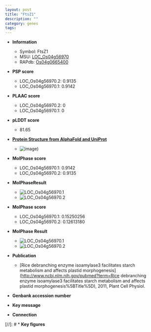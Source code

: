 ```yaml
---
layout: post
title: "FtsZ1"
description: ""
category: genes
tags: 
---
```


* **Information**  
    + Symbol: FtsZ1  
    + MSU: [LOC_Os04g56970](http://rice.plantbiology.msu.edu/cgi-bin/ORF_infopage.cgi?orf=LOC_Os04g56970)  
    + RAPdb: [Os04g0665400](http://rapdb.dna.affrc.go.jp/viewer/gbrowse_details/irgsp1?name=Os04g0665400)  

* **PSP score**  
    + LOC_Os04g56970.2: 0.9135 
    + LOC_Os04g56970.1: 0.9142 

* **PLAAC score**  
    + LOC_Os04g56970.2: 0 
    + LOC_Os04g56970.1: 0 

* **pLDDT score**
    + 81.65

* **[Protein Structure from AlphaFold and UniProt](https://www.uniprot.org/uniprotkb/B7EYF6/entry#structure)**
    + ![image](https://ricepsp.github.io/images/B/AF-B7EYF6-F1.png))

* **MolPhase score**
    + LOC_Os04g56970.1: 0.9142
    + LOC_Os04g56970.2: 0.9135

* **MolPhaseResult**
    + ![LOC_Os04g56970.1](https://ricepsp.github.io/pictures/LOC_Os04g/LOC_Os04g56970.1.png)
    + ![LOC_Os04g56970.2](https://ricepsp.github.io/pictures/LOC_Os04g/LOC_Os04g56970.2.png)

* **MolPhase score**
    + LOC_Os04g56970.1: 0.15250256
    + LOC_Os04g56970.2: 0.12613180

* **MolPhase Result**
    + ![LOC_Os04g56970.1](https://304243504.github.io/Pictures/LOC_Os04g/LOC_Os04g56970.1.png)
    + ![LOC_Os04g56970.2](https://304243504.github.io/Pictures/LOC_Os04g/LOC_Os04g56970.2.png)

* **Publication**  
    + [Rice debranching enzyme isoamylase3 facilitates starch metabolism and affects plastid morphogenesis](http://www.ncbi.nlm.nih.gov/pubmed?term=Rice debranching enzyme isoamylase3 facilitates starch metabolism and affects plastid morphogenesis%5BTitle%5D), 2011, Plant Cell Physiol.

* **Genbank accession number**  

* **Key message**  

* **Connection**  

[//]: # * **Key figures**  


